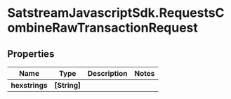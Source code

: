 # SatstreamJavascriptSdk.RequestsCombineRawTransactionRequest

## Properties
Name | Type | Description | Notes
------------ | ------------- | ------------- | -------------
**hexstrings** | **[String]** |  | 
